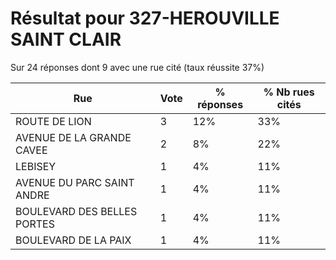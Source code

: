 # Résultat pour 327-HEROUVILLE SAINT CLAIR

Sur 24 réponses dont 9 avec une rue cité (taux réussite 37%)

| Rue | Vote | % réponses | % Nb rues cités|
|-----|------|------------|----------------|
| ROUTE DE LION | 3 | 12% | 33%|
| AVENUE DE LA GRANDE CAVEE | 2 | 8% | 22%|
| LEBISEY | 1 | 4% | 11%|
| AVENUE DU PARC SAINT ANDRE | 1 | 4% | 11%|
| BOULEVARD DES BELLES PORTES | 1 | 4% | 11%|
| BOULEVARD DE LA PAIX | 1 | 4% | 11%|
